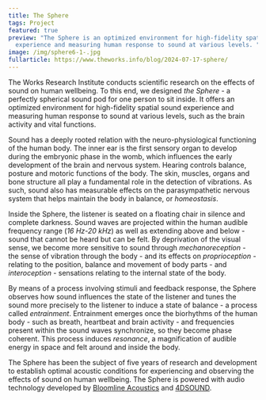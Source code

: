 ```yaml
---
title: The Sphere
tags: Project
featured: true
preview: "The Sphere is an optimized environment for high-fidelity spatial sound
  experience and measuring human response to sound at various levels. "
image: /img/sphere6-1-.jpg
fullarticle: https://www.theworks.info/blog/2024-07-17-sphere/
---
```

The Works Research Institute conducts scientific research on the effects of sound on human wellbeing. To this end, we designed *the Sphere* - a perfectly spherical sound pod for one person to sit inside. It offers an optimized environment for high-fidelity spatial sound experience and measuring human response to sound at various levels, such as the brain activity and vital functions.

Sound has a deeply rooted relation with the neuro-physiological functioning of the human body. The inner ear is the first sensory organ to develop during the embryonic phase in the womb, which influences the early development of the brain and nervous system. Hearing controls balance, posture and motoric functions of the body. The skin, muscles, organs and bone structure all play a fundamental role in the detection of vibrations. As such, sound also has measurable effects on the parasympathetic nervous system that helps maintain the body in balance, or *homeostasis*. 

Inside the Sphere, the listener is seated on a floating chair in silence and complete darkness. Sound waves are projected within the human audible frequency range (*16 Hz-20 kHz*) as well as extending above and below - sound that cannot be heard but can be felt.  By deprivation of the visual sense, we become more sensitive to sound through *mechanoreception* - the sense of vibration through the body - and its effects on *proprioception* - relating to the position, balance and movement of body parts - and *interoception* - sensations relating to the internal state of the body. 

By means of a process involving stimuli and feedback response, the Sphere observes how sound influences the state of the listener and tunes the sound more precisely to the listener to induce a state of balance - a process called *entrainment*. Entrainment emerges once the biorhythms of the human body - such as breath, heartbeat and brain activity - and frequencies present within the sound waves synchronize, so they become phase coherent. This process induces *resonance*, a magnification of audible energy in space and felt around and inside the body.

The Sphere has been the subject of five years of research and development to establish optimal acoustic conditions for experiencing and observing the effects of sound on human wellbeing. The Sphere is powered with audio technology developed by [Bloomline Acoustics](http://www.bloomline.nl) and [4DSOUND](http://www.4dsound.net).
